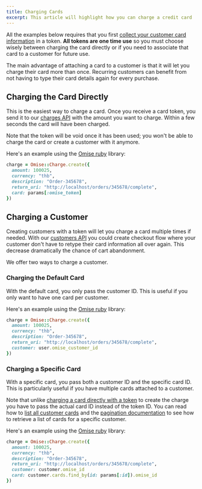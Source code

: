 ```yaml
---
title: Charging Cards
excerpt: This article will highlight how you can charge a credit card
---
```


All the examples below requires that you first [collect your customer card information](/collecting-card-information) in a token. **All tokens are one time use** so you must choose wisely between charging the card directly or if you need to associate that card to a customer for future use.

The main advantage of attaching a card to a customer is that it will let you charge their card more than once. Recurring customers can benefit from not having to type their card details again for every purchase.

## Charging the Card Directly

This is the easiest way to charge a card. Once you receive a card token, you send it to our [charges API](/api/charges/) with the amount you want to charge. Within a few seconds the card will have been charged.

Note that the token will be void once it has been used; you won't be able to charge the card or create a customer with it anymore.

Here's an example using the [Omise ruby](https://github.com/omise/omise-ruby) library:

```ruby
charge = Omise::Charge.create({
  amount: 100025,
  currency: "thb",
  description: "Order-345678",
  return_uri: "http://localhost/orders/345678/complete",
  card: params[:omise_token]
})
```

## Charging a Customer

Creating customers with a token will let you charge a card multiple times if needed. With our [customers API](/api/charges/) you could create checkout flow where your customer don't have to retype their card information all over again. This decrease dramatically the chance of cart abandonment.

We offer two ways to charge a customer.

### Charging the Default Card

With the default card, you only pass the customer ID. This is useful if you only want to have one card per customer.

Here's an example using the [Omise ruby](https://github.com/omise/omise-ruby) library:

```ruby
charge = Omise::Charge.create({
  amount: 100025,
  currency: "thb",
  description: "Order-345678",
  return_uri: "http://localhost/orders/345678/complete",
  customer: user.omise_customer_id
})
```

### Charging a Specific Card

With a specific card, you pass both a customer ID and the specific card ID. This is particularly useful if you have multiple cards attached to a customer.

Note that unlike [charging a card directly with a token](#charging-the-card-directly) to create the charge you have to pass the actual card ID instead of the token ID. You can read how to [list all customer cards](/api/cards#list-all-cards) and the [pagination documentation](/api/pagination) to see how to retrieve a list of cards for a specific customer.

Here's an example using the [Omise ruby](https://github.com/omise/omise-ruby) library:

```ruby
charge = Omise::Charge.create({
  amount: 100025,
  currency: "thb",
  description: "Order-345678",
  return_uri: "http://localhost/orders/345678/complete",
  customer: customer.omise_id
  card: customer.cards.find_by(id: params[:id]).omise_id
})
```
